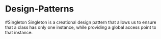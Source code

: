 # Design-Patterns


#Singleton
Singleton is a creational design pattern that allows us to ensure that a class has only one instance, while providing a global access point to that instance.


